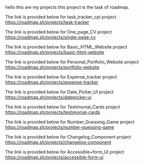 hello 
this are my projects 
this project is the task of roadmap. 

The link is provided below for task_tracker_cpi project
https://roadmap.sh/projects/task-tracker

The link is provided below for One_page_CV project
https://roadmap.sh/projects/single-page-cv

The link is provided below for Basic_HTML_Website project
https://roadmap.sh/projects/basic-html-website

The link is provided below for Personal_Portfolio_Website project
https://roadmap.sh/projects/portfolio-website

The link is provided below for Expense_tracker project
https://roadmap.sh/projects/expense-tracker

The link is provided below for Date_Picker_UI project
https://roadmap.sh/projects/datepicker-ui

The link is provided below for Testimonial_Cards project
https://roadmap.sh/projects/testimonial-cards

The link is provided below for Number_Guessing_Game project
https://roadmap.sh/projects/number-guessing-game

The link is provided below for Changelog_Component project
https://roadmap.sh/projects/changelog-component

The link is provided below for Accessible+form_UI project
https://roadmap.sh/projects/accessible-form-ui
